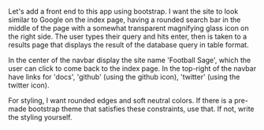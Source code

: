 Let's add a front end to this app using bootstrap. I want the site to look similar to Google on the index page, having a rounded search bar in the middle of the page with a somewhat transparent magnifying glass icon on the right side. The user types their query and hits enter, then is taken to a results page that displays the result of the database query in table format.

In the center of the navbar display the site name 'Football Sage', which the user can click to come back to the index page. In the top-right of the navbar have links for 'docs', 'github' (using the github icon), 'twitter' (using the twitter icon).

For styling, I want rounded edges and soft neutral colors. If there is a pre-made bootstrap theme that satisfies these constraints, use that. If not, write the styling yourself.

